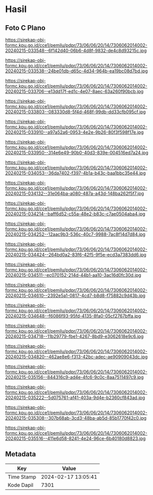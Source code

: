 # Hasil

## Foto C Plano

https://sirekap-obj-formc.kpu.go.id/cce1/pemilu/pdpr/73/06/06/20/14/7306062014002-20240215-033548--6f142d40-06b6-4d8f-9832-de4c8d93215c.jpg

https://sirekap-obj-formc.kpu.go.id/cce1/pemilu/pdpr/73/06/06/20/14/7306062014002-20240215-033538--24be01db-d65c-4d34-964b-ea19bc08d7bd.jpg

https://sirekap-obj-formc.kpu.go.id/cce1/pemilu/pdpr/73/06/06/20/14/7306062014002-20240215-033706--e13dd17f-ed1c-4e07-8aec-63a260f90bcb.jpg

https://sirekap-obj-formc.kpu.go.id/cce1/pemilu/pdpr/73/06/06/20/14/7306062014002-20240215-033803--083330d8-5f4d-468f-99db-dd33cfb095cf.jpg

https://sirekap-obj-formc.kpu.go.id/cce1/pemilu/pdpr/73/06/06/20/14/7306062014002-20240215-033910--a97a52a6-0953-4e2e-9b26-80f3f598f17e.jpg

https://sirekap-obj-formc.kpu.go.id/cce1/pemilu/pdpr/73/06/06/20/14/7306062014002-20240215-033950--314e6e49-90b0-40d3-839e-004516ed7a24.jpg

https://sirekap-obj-formc.kpu.go.id/cce1/pemilu/pdpr/73/06/06/20/14/7306062014002-20240215-034053--36da7402-f397-4b1a-b43c-baa1bbc35e44.jpg

https://sirekap-obj-formc.kpu.go.id/cce1/pemilu/pdpr/73/06/06/20/14/7306062014002-20240215-034132--31e064ba-a080-487a-a43d-148ba262f5f7.jpg

https://sirekap-obj-formc.kpu.go.id/cce1/pemilu/pdpr/73/06/06/20/14/7306062014002-20240215-034214--baff6d52-c55a-48e2-b83c-c7ae0504aba4.jpg

https://sirekap-obj-formc.kpu.go.id/cce1/pemilu/pdpr/73/06/06/20/14/7306062014002-20240215-034252--12aac9b3-536c-40c7-9988-7ac8f14d7d84.jpg

https://sirekap-obj-formc.kpu.go.id/cce1/pemilu/pdpr/73/06/06/20/14/7306062014002-20240215-034424--264bd0a2-83f6-42f5-9f5e-ecd3a7383dd6.jpg

https://sirekap-obj-formc.kpu.go.id/cce1/pemilu/pdpr/73/06/06/20/14/7306062014002-20240215-034511--ec070152-214d-44b1-aa10-3ac16d0fc30d.jpg

https://sirekap-obj-formc.kpu.go.id/cce1/pemilu/pdpr/73/06/06/20/14/7306062014002-20240215-034610--2392e5a1-0817-4cd7-b8d8-f75882c9d43b.jpg

https://sirekap-obj-formc.kpu.go.id/cce1/pemilu/pdpr/73/06/06/20/14/7306062014002-20240215-034648--f6086f93-95fd-4135-8fa0-05cf2767bffa.jpg

https://sirekap-obj-formc.kpu.go.id/cce1/pemilu/pdpr/73/06/06/20/14/7306062014002-20240215-034718--11b29779-fbe1-4267-8bd9-e3062618e9c6.jpg

https://sirekap-obj-formc.kpu.go.id/cce1/pemilu/pdpr/73/06/06/20/14/7306062014002-20240215-034820--462ae8e6-f313-42bc-adec-ae90909043dc.jpg

https://sirekap-obj-formc.kpu.go.id/cce1/pemilu/pdpr/73/06/06/20/14/7306062014002-20240215-035156--844316c9-ad4e-4fc6-9c0c-8aa7511497c9.jpg

https://sirekap-obj-formc.kpu.go.id/cce1/pemilu/pdpr/73/06/06/20/14/7306062014002-20240215-035222--5d075761-af41-403a-9d4e-b2360cf843ad.jpg

https://sirekap-obj-formc.kpu.go.id/cce1/pemilu/pdpr/73/06/06/20/14/7306062014002-20240215-035308--307b68ab-3cd3-48ba-ab5d-85b1770f42c0.jpg

https://sirekap-obj-formc.kpu.go.id/cce1/pemilu/pdpr/73/06/06/20/14/7306062014002-20240215-035516--411e6d58-8241-4e24-96ce-6b40180d8823.jpg


## Metadata

| Key        | Value               |
| ---------- | ------------------- |
| Time Stamp | 2024-02-17 13:05:41 |
| Kode Dapil | 7301                |



